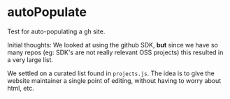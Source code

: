 autoPopulate
============

Test for auto-populating a gh site.

Initial thoughts: We looked at using the github SDK, **but** since we have so many repos (eg: SDK's are not really relevant OSS projects)
this resulted in a very large list.

We settled on a curated list found in `projects.js`. The idea is to give the website maintainer a single point of editing,
without having to worry about html, etc.


